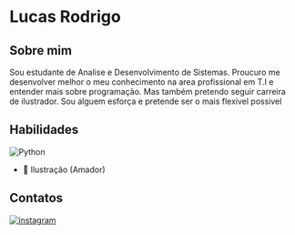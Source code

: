 # **Lucas Rodrigo**
## Sobre mim
Sou estudante de Analise e Desenvolvimento de Sistemas. Proucuro me desenvolver melhor o meu conhecimento na area profissional em T.I e entender mais sobre programação. 
Mas também pretendo seguir carreira de ilustrador. Sou alguem esforça e pretende ser o mais flexivel possivel

## Habilidades
![Python](https://img.shields.io/badge/Python-000?style=for-the-badge&logo=python&logoColor=30A3DC)
- 🎨 Ilustração (Amador)

## Contatos
[![instagram](https://img.shields.io/badge/instagram-1DA1F2?style=for-the-badge&logo=instagram&logoColor=black)](https://www.instagram.com/zukas_.sktch/)
